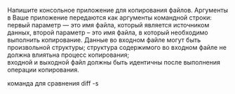 Напишите консольное приложение для копирования файлов. Аргументы в Ваше
приложение передаются как аргументы командной строки: первый параметр — это имя
файла, который является источником данных, второй параметр – это имя файла, в
который необходимо выполнить копирование. Данные во входном файле могут быть
произвольной структуры; структура содержимого во входном файле не должна влиятьна процесс копирования;   
входной и выходной файл должны быть идентичны после
выполнения операции копирования.

команда для сравнения diff -s 
